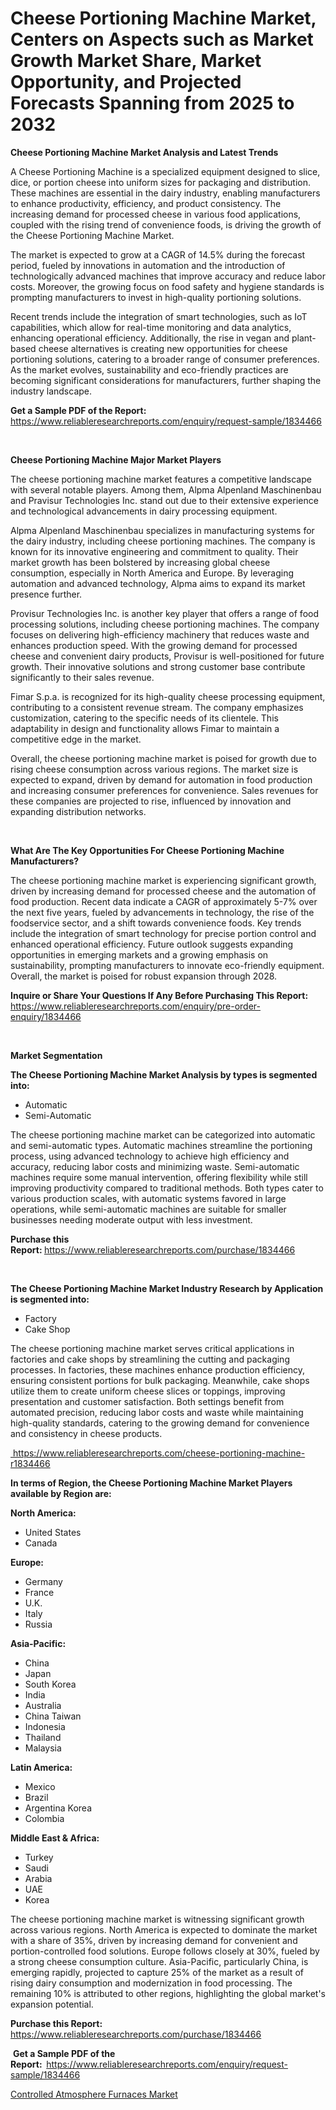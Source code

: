 <p><h1>Cheese Portioning Machine Market, Centers on Aspects such as Market Growth Market Share, Market Opportunity, and Projected Forecasts Spanning from 2025 to 2032</h1></p><p><strong>Cheese Portioning Machine Market Analysis and Latest Trends</strong></p>
<p><p>A Cheese Portioning Machine is a specialized equipment designed to slice, dice, or portion cheese into uniform sizes for packaging and distribution. These machines are essential in the dairy industry, enabling manufacturers to enhance productivity, efficiency, and product consistency. The increasing demand for processed cheese in various food applications, coupled with the rising trend of convenience foods, is driving the growth of the Cheese Portioning Machine Market.</p><p>The market is expected to grow at a CAGR of 14.5% during the forecast period, fueled by innovations in automation and the introduction of technologically advanced machines that improve accuracy and reduce labor costs. Moreover, the growing focus on food safety and hygiene standards is prompting manufacturers to invest in high-quality portioning solutions.</p><p>Recent trends include the integration of smart technologies, such as IoT capabilities, which allow for real-time monitoring and data analytics, enhancing operational efficiency. Additionally, the rise in vegan and plant-based cheese alternatives is creating new opportunities for cheese portioning solutions, catering to a broader range of consumer preferences. As the market evolves, sustainability and eco-friendly practices are becoming significant considerations for manufacturers, further shaping the industry landscape.</p></p>
<p><strong>Get a Sample PDF of the Report:&nbsp;</strong> <a href="https://www.reliableresearchreports.com/enquiry/request-sample/1834466?utm_campaign=3012&utm_medium=2&utm_source=Github&utm_content=ia&utm_term=11042025&utm_id=cheese-portioning-machine">https://www.reliableresearchreports.com/enquiry/request-sample/1834466</a></p>
<p>&nbsp;</p>
<p><strong>Cheese Portioning Machine Major Market Players</strong></p>
<p><p>The cheese portioning machine market features a competitive landscape with several notable players. Among them, Alpma Alpenland Maschinenbau and Pravisur Technologies Inc. stand out due to their extensive experience and technological advancements in dairy processing equipment.</p><p>Alpma Alpenland Maschinenbau specializes in manufacturing systems for the dairy industry, including cheese portioning machines. The company is known for its innovative engineering and commitment to quality. Their market growth has been bolstered by increasing global cheese consumption, especially in North America and Europe. By leveraging automation and advanced technology, Alpma aims to expand its market presence further.</p><p>Provisur Technologies Inc. is another key player that offers a range of food processing solutions, including cheese portioning machines. The company focuses on delivering high-efficiency machinery that reduces waste and enhances production speed. With the growing demand for processed cheese and convenient dairy products, Provisur is well-positioned for future growth. Their innovative solutions and strong customer base contribute significantly to their sales revenue.</p><p>Fimar S.p.a. is recognized for its high-quality cheese processing equipment, contributing to a consistent revenue stream. The company emphasizes customization, catering to the specific needs of its clientele. This adaptability in design and functionality allows Fimar to maintain a competitive edge in the market.</p><p>Overall, the cheese portioning machine market is poised for growth due to rising cheese consumption across various regions. The market size is expected to expand, driven by demand for automation in food production and increasing consumer preferences for convenience. Sales revenues for these companies are projected to rise, influenced by innovation and expanding distribution networks.</p></p>
<p>&nbsp;</p>
<p><strong>What Are The Key Opportunities For Cheese Portioning Machine Manufacturers?</strong></p>
<p><p>The cheese portioning machine market is experiencing significant growth, driven by increasing demand for processed cheese and the automation of food production. Recent data indicate a CAGR of approximately 5-7% over the next five years, fueled by advancements in technology, the rise of the foodservice sector, and a shift towards convenience foods. Key trends include the integration of smart technology for precise portion control and enhanced operational efficiency. Future outlook suggests expanding opportunities in emerging markets and a growing emphasis on sustainability, prompting manufacturers to innovate eco-friendly equipment. Overall, the market is poised for robust expansion through 2028.</p></p>
<p><strong>Inquire or Share Your Questions If Any Before Purchasing This Report:</strong> <a href="https://www.reliableresearchreports.com/enquiry/pre-order-enquiry/1834466?utm_campaign=3012&utm_medium=2&utm_source=Github&utm_content=ia&utm_term=11042025&utm_id=cheese-portioning-machine">https://www.reliableresearchreports.com/enquiry/pre-order-enquiry/1834466</a></p>
<p>&nbsp;</p>
<p><strong>Market Segmentation</strong></p>
<p><strong>The Cheese Portioning Machine Market Analysis by types is segmented into:</strong></p>
<p><ul><li>Automatic</li><li>Semi-Automatic</li></ul></p>
<p><p>The cheese portioning machine market can be categorized into automatic and semi-automatic types. Automatic machines streamline the portioning process, using advanced technology to achieve high efficiency and accuracy, reducing labor costs and minimizing waste. Semi-automatic machines require some manual intervention, offering flexibility while still improving productivity compared to traditional methods. Both types cater to various production scales, with automatic systems favored in large operations, while semi-automatic machines are suitable for smaller businesses needing moderate output with less investment.</p></p>
<p><strong>Purchase this Report:&nbsp;</strong><a href="https://www.reliableresearchreports.com/purchase/1834466?utm_campaign=3012&utm_medium=2&utm_source=Github&utm_content=ia&utm_term=11042025&utm_id=cheese-portioning-machine">https://www.reliableresearchreports.com/purchase/1834466</a></p>
<p>&nbsp;</p>
<p><strong>The Cheese Portioning Machine Market Industry Research by Application is segmented into:</strong></p>
<p><ul><li>Factory</li><li>Cake Shop</li></ul></p>
<p><p>The cheese portioning machine market serves critical applications in factories and cake shops by streamlining the cutting and packaging processes. In factories, these machines enhance production efficiency, ensuring consistent portions for bulk packaging. Meanwhile, cake shops utilize them to create uniform cheese slices or toppings, improving presentation and customer satisfaction. Both settings benefit from automated precision, reducing labor costs and waste while maintaining high-quality standards, catering to the growing demand for convenience and consistency in cheese products.</p></p>
<p><a href="https://www.reliableresearchreports.com/cheese-portioning-machine-r1834466?utm_campaign=3012&utm_medium=2&utm_source=Github&utm_content=ia&utm_term=11042025&utm_id=cheese-portioning-machine">&nbsp;https://www.reliableresearchreports.com/cheese-portioning-machine-r1834466</a></p>
<p><strong>In terms of Region, the Cheese Portioning Machine Market Players available by Region are:</strong></p>
<p>
    <p> <strong> North America: </strong>
        <ul>
            <li>United States</li>
            <li>Canada</li>
        </ul>
        </p> 
    <p> <strong> Europe: </strong>
        <ul>
            <li>Germany</li>
            <li>France</li>
            <li>U.K.</li>
            <li>Italy</li>
            <li>Russia</li>
        </ul>
        </p> 
    <p> <strong> Asia-Pacific: </strong>
        <ul>
            <li>China</li>
            <li>Japan</li>
            <li>South Korea</li>
            <li>India</li>
            <li>Australia</li>
            <li>China Taiwan</li>
            <li>Indonesia</li>
            <li>Thailand</li>
            <li>Malaysia</li>
        </ul>
        </p> 
    <p> <strong> Latin America: </strong>
        <ul>
            <li>Mexico</li>
            <li>Brazil</li>
            <li>Argentina Korea</li>
            <li>Colombia</li>
        </ul>
        </p> 
    <p> <strong> Middle East & Africa: </strong>
        <ul>
            <li>Turkey</li>
            <li>Saudi</li>
            <li>Arabia</li>
            <li>UAE</li>
            <li>Korea</li>
        </ul>
    </p>
    </p>
<p><p>The cheese portioning machine market is witnessing significant growth across various regions. North America is expected to dominate the market with a share of 35%, driven by increasing demand for convenient and portion-controlled food solutions. Europe follows closely at 30%, fueled by a strong cheese consumption culture. Asia-Pacific, particularly China, is emerging rapidly, projected to capture 25% of the market as a result of rising dairy consumption and modernization in food processing. The remaining 10% is attributed to other regions, highlighting the global market's expansion potential.</p></p>
<p><strong>Purchase this Report: </strong><a href="https://www.reliableresearchreports.com/purchase/1834466?utm_campaign=3012&utm_medium=2&utm_source=Github&utm_content=ia&utm_term=11042025&utm_id=cheese-portioning-machine">https://www.reliableresearchreports.com/purchase/1834466</a></p>
<p>&nbsp;<strong>Get a Sample PDF of the Report:&nbsp;&nbsp;</strong><a href="https://www.reliableresearchreports.com/enquiry/request-sample/1834466?utm_campaign=3012&utm_medium=2&utm_source=Github&utm_content=ia&utm_term=11042025&utm_id=cheese-portioning-machine">https://www.reliableresearchreports.com/enquiry/request-sample/1834466</a></p>
<p><strong></strong></p>
<p><p><a href="https://github.com/wraggfomath/Market-Research-Report-List-1/blob/main/controlled-atmosphere-furnaces-market.md?utm_campaign=3012&utm_medium=2&utm_source=Github&utm_content=ia&utm_term=11042025&utm_id=cheese-portioning-machine">Controlled Atmosphere Furnaces Market</a></p></p>